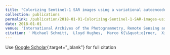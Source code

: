 ```yaml
---
title: "Colorizing Sentinel-1 SAR images using a variational autoencoder conditioned on Sentinel-2 imagery"
collection: publications
permalink: /publication/2018-01-01-Colorizing-Sentinel-1-SAR-images-using-a-variational-autoencoder-conditioned-on-Sentinel-2-imagery
date: 2018-01-01
venue: 'International Archives of the Photogrammetry, Remote Sensing and Spatial Information Sciences'
citation: ' Michael Schmitt,  Lloyd Hughes,  Marco K{\&quot;o}rner,  Xiao Zhu, &quot;Colorizing Sentinel-1 SAR images using a variational autoencoder conditioned on Sentinel-2 imagery.&quot; International Archives of the Photogrammetry, Remote Sensing and Spatial Information Sciences, 2018.'
---
```

Use [Google Scholar](https://scholar.google.com/scholar?q=Colorizing+Sentinel+1+SAR+images+using+a+variational+autoencoder+conditioned+on+Sentinel+2+imagery){:target="_blank"} for full citation